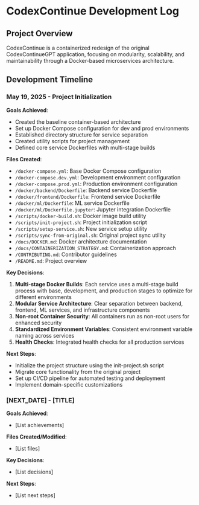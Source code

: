 # CodexContinue Development Log

## Project Overview

CodexContinue is a containerized redesign of the original CodexContinueGPT application, focusing on modularity, scalability, and maintainability through a Docker-based microservices architecture.

## Development Timeline

### May 19, 2025 - Project Initialization

**Goals Achieved**:
- Created the baseline container-based architecture
- Set up Docker Compose configuration for dev and prod environments
- Established directory structure for service separation
- Created utility scripts for project management
- Defined core service Dockerfiles with multi-stage builds

**Files Created**:
- `/docker-compose.yml`: Base Docker Compose configuration
- `/docker-compose.dev.yml`: Development environment configuration
- `/docker-compose.prod.yml`: Production environment configuration
- `/docker/backend/Dockerfile`: Backend service Dockerfile
- `/docker/frontend/Dockerfile`: Frontend service Dockerfile 
- `/docker/ml/Dockerfile`: ML service Dockerfile
- `/docker/ml/Dockerfile.jupyter`: Jupyter integration Dockerfile
- `/scripts/docker-build.sh`: Docker image build utility
- `/scripts/init-project.sh`: Project initialization script
- `/scripts/setup-service.sh`: New service setup utility
- `/scripts/sync-from-original.sh`: Original project sync utility
- `/docs/DOCKER.md`: Docker architecture documentation
- `/docs/CONTAINERIZATION_STRATEGY.md`: Containerization approach
- `/CONTRIBUTING.md`: Contributor guidelines
- `/README.md`: Project overview

**Key Decisions**:
1. **Multi-stage Docker Builds**: Each service uses a multi-stage build process with base, development, and production stages to optimize for different environments
2. **Modular Service Architecture**: Clear separation between backend, frontend, ML services, and infrastructure components
3. **Non-root Container Security**: All containers run as non-root users for enhanced security
4. **Standardized Environment Variables**: Consistent environment variable naming across services
5. **Health Checks**: Integrated health checks for all production services

**Next Steps**:
- Initialize the project structure using the init-project.sh script
- Migrate core functionality from the original project
- Set up CI/CD pipeline for automated testing and deployment
- Implement domain-specific customizations

### [NEXT_DATE] - [TITLE]

**Goals Achieved**:
- [List achievements]

**Files Created/Modified**:
- [List files]

**Key Decisions**:
- [List decisions]

**Next Steps**:
- [List next steps]
